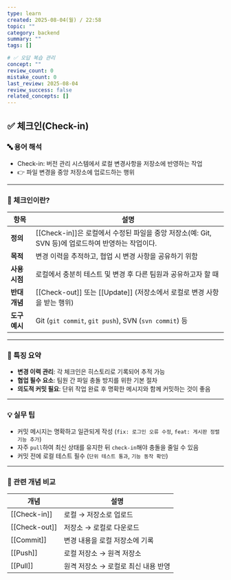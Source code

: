```yaml
---
type: learn
created: 2025-08-04(월) / 22:58
topic: ""
category: backend
summary: ""
tags: []

# ✅ 오답 복습 관리
concept: ""
review_count: 0
mistake_count: 0
last_review: 2025-08-04
review_success: false
related_concepts: []
---
```

## ✅ 체크인(Check-in)

### 🔤 용어 해석

- Check-in: 버전 관리 시스템에서 로컬 변경사항을 저장소에 반영하는 작업  
- 👉 파일 변경을 중앙 저장소에 업로드하는 행위

---

### 🧩 체크인이란?

| 항목 | 설명 |
|------|------|
| **정의** | [[Check-in]]은 로컬에서 수정된 파일을 중앙 저장소(예: Git, SVN 등)에 업로드하여 반영하는 작업이다. |
| **목적** | 변경 이력을 추적하고, 협업 시 변경 사항을 공유하기 위함 |
| **사용 시점** | 로컬에서 충분히 테스트 및 변경 후 다른 팀원과 공유하고자 할 때 |
| **반대 개념** | [[Check-out]] 또는 [[Update]] (저장소에서 로컬로 변경 사항을 받는 행위) |
| **도구 예시** | Git (`git commit`, `git push`), SVN (`svn commit`) 등 |

---

### 🧠 특징 요약

- **변경 이력 관리**: 각 체크인은 히스토리로 기록되어 추적 가능
- **협업 필수 요소**: 팀원 간 파일 충돌 방지를 위한 기본 절차
- **의도적 커밋 필요**: 단위 작업 완료 후 명확한 메시지와 함께 커밋하는 것이 좋음

---

### 💡 실무 팁

- 커밋 메시지는 명확하고 일관되게 작성 (`fix: 로그인 오류 수정`, `feat: 게시판 정렬 기능 추가`)
- 자주 `pull`하여 최신 상태를 유지한 뒤 `check-in`해야 충돌을 줄일 수 있음
- 커밋 전에 로컬 테스트 필수 (`단위 테스트 통과`, `기능 동작 확인`)

---

### 🔗 관련 개념 비교

| 개념 | 설명 |
|------|------|
| [[Check-in]] | 로컬 → 저장소로 업로드 |
| [[Check-out]] | 저장소 → 로컬로 다운로드 |
| [[Commit]] | 변경 내용을 로컬 저장소에 기록 |
| [[Push]] | 로컬 저장소 → 원격 저장소 |
| [[Pull]] | 원격 저장소 → 로컬로 최신 내용 반영 |

